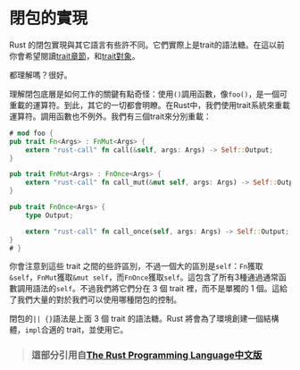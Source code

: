 # 閉包的實現

Rust 的閉包實現與其它語言有些許不同。它們實際上是trait的語法糖。在這以前你會希望閱讀[trait章節](https://doc.rust-lang.org/stable/book/traits.html)，和[trait對象](https://doc.rust-lang.org/stable/book/trait-objects.html)。

都理解嗎？很好。

理解閉包底層是如何工作的關鍵有點奇怪：使用`()`調用函數，像`foo()`，是一個可重載的運算符。到此，其它的一切都會明瞭。在Rust中，我們使用trait系統來重載運算符。調用函數也不例外。我們有三個trait來分別重載：

```rust
# mod foo {
pub trait Fn<Args> : FnMut<Args> {
    extern "rust-call" fn call(&self, args: Args) -> Self::Output;
}

pub trait FnMut<Args> : FnOnce<Args> {
    extern "rust-call" fn call_mut(&mut self, args: Args) -> Self::Output;
}

pub trait FnOnce<Args> {
    type Output;

    extern "rust-call" fn call_once(self, args: Args) -> Self::Output;
}
# }
```

你會注意到這些 trait 之間的些許區別，不過一個大的區別是`self`：`Fn`獲取`&self`，`FnMut`獲取`&mut self`，而`FnOnce`獲取`self`。這包含了所有3種通過通常函數調用語法的`self`。不過我們將它們分在 3 個 trait 裡，而不是單獨的 1 個。這給了我們大量的對於我們可以使用哪種閉包的控制。

閉包的`|| {}`語法是上面 3 個 trait 的語法糖。Rust 將會為了環境創建一個結構體，`impl`合適的 trait，並使用它。

> ### 這部分引用自[The Rust Programming Language中文版](https://github.com/KaiserY/rust-book-chinese/blob/master/content/Closures%20%E9%97%AD%E5%8C%85.md)
